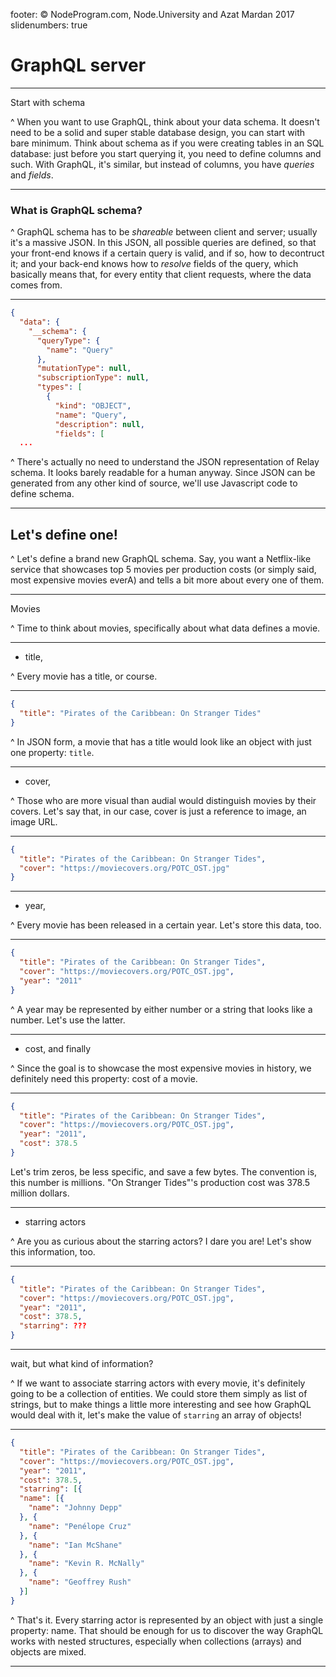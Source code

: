 footer: © NodeProgram.com, Node.University and Azat Mardan 2017
slidenumbers: true

# GraphQL server

---

Start with schema

^ When you want to use GraphQL, think about your data schema. It doesn't need to be a solid and super stable database design, you can start with bare minimum. Think about schema as if you were creating tables in an SQL database: just before you start querying it, you need to define columns and such. With GraphQL, it's similar, but instead of columns, you have _queries_ and _fields_.

---

### What is GraphQL schema?

^ GraphQL schema has to be _shareable_ between client and server; usually it's a massive JSON. In this JSON, all possible queries are defined, so that your front-end knows if a certain query is valid, and if so, how to decontruct it; and your back-end knows how to _resolve_ fields of the query, which basically means that, for every entity that client requests, where the data comes from.

---

```json
{
  "data": {
    "__schema": {
      "queryType": {
        "name": "Query"
      },
      "mutationType": null,
      "subscriptionType": null,
      "types": [
        {
          "kind": "OBJECT",
          "name": "Query",
          "description": null,
          "fields": [
  ...
```

^ There's actually no need to understand the JSON representation of Relay schema. It looks barely readable for a human anyway. Since JSON can be generated from any other kind of source, we'll use Javascript code to define schema.

---

## Let's define one!

^ Let's define a brand new GraphQL schema. Say, you want a Netflix-like service that showcases top 5 movies per production costs (or simply said, most expensive movies everA) and tells a bit more about every one of them.

---

Movies

^ Time to think about movies, specifically about what data defines a movie.

---

- title,

^ Every movie has a title, or course.

---

```json
{
  "title": "Pirates of the Caribbean: On Stranger Tides"
}
```

^ In JSON form, a movie that has a title would look like an object with just one property: `title`.

---

- cover,

^ Those who are more visual than audial would distinguish movies by their covers. Let's say that, in our case, cover is just a reference to image, an image URL.

---

```json
{
  "title": "Pirates of the Caribbean: On Stranger Tides",
  "cover": "https://moviecovers.org/POTC_OST.jpg"
}
```

---

- year,

^ Every movie has been released in a certain year. Let's store this data, too.

---

```json
{
  "title": "Pirates of the Caribbean: On Stranger Tides",
  "cover": "https://moviecovers.org/POTC_OST.jpg",
  "year": "2011"
}
```

^ A year may be represented by either number or a string that looks like a number. Let's use the latter.

---

- cost, and finally

^ Since the goal is to showcase the most expensive movies in history, we definitely need this property: cost of a movie.

---

```json
{
  "title": "Pirates of the Caribbean: On Stranger Tides",
  "cover": "https://moviecovers.org/POTC_OST.jpg",
  "year": "2011",
  "cost": 378.5
}
```

Let's trim zeros, be less specific, and save a few bytes. The convention is, this number is millions. "On Stranger Tides"'s production cost was 378.5 million dollars.

---

- starring actors

^ Are you as curious about the starring actors? I dare you are! Let's show this information, too.

---

```json
{
  "title": "Pirates of the Caribbean: On Stranger Tides",
  "cover": "https://moviecovers.org/POTC_OST.jpg",
  "year": "2011",
  "cost": 378.5,
  "starring": ???
}
```

---

wait, but what kind of information?

^ If we want to associate starring actors with every movie, it's definitely going to be a collection of entities. We could store them simply as list of strings, but to make things a little more interesting and see how GraphQL would deal with it, let's make the value of `starring` an array of objects!

---

```json
{
  "title": "Pirates of the Caribbean: On Stranger Tides",
  "cover": "https://moviecovers.org/POTC_OST.jpg",
  "year": "2011",
  "cost": 378.5,
  "starring": [{
  "name": [{
    "name": "Johnny Depp"
  }, {
    "name": "Penélope Cruz"
  }, {
    "name": "Ian McShane"
  }, {
    "name": "Kevin R. McNally"
  }, {
    "name": "Geoffrey Rush"
  }]
}
```

^ That's it. Every starring actor is represented by an object with just a single property: name. That should be enough for us to discover the way GraphQL works with nested structures, especially when collections (arrays) and objects are mixed.

---
